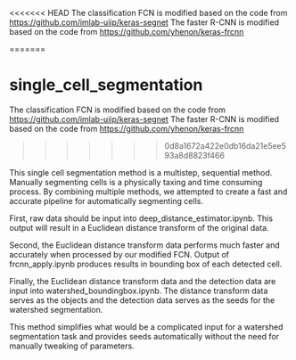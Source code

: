 <<<<<<< HEAD
The classification FCN is modified based on the code from  https://github.com/imlab-uiip/keras-segnet
The faster R-CNN is modified based on the code from  https://github.com/yhenon/keras-frcnn



=======
# single_cell_segmentation
The classification FCN is modified based on the code from  https://github.com/imlab-uiip/keras-segnet
The faster R-CNN is modified based on the code from  https://github.com/yhenon/keras-frcnn
>>>>>>> 0d8a1672a422e0db16da21e5ee593a8d8823f466


This single cell segmentation method is a multistep, sequential method.
Manually segmenting cells is a physically taxing and time consuming process.
By combining multiple methods, we attempted to create a fast and accurate pipeline for automatically segmenting cells.

First, raw data should be input into deep_distance_estimator.ipynb. This output will result in a Euclidean distance transform
of the original data.

Second, the Euclidean distance transform data performs much faster and accurately when processed by our modified FCN.
Output of frcnn_apply.ipynb produces results in bounding box of each detected cell.

Finally, the Euclidean distance transform data and the detection data are input into watershed_boundingbox.ipynb.
The distance transform data serves as the objects and the detection data serves as the seeds for the watershed
segmentation.

This method simplifies what would be a complicated input for a watershed segmentation task and provides seeds automatically
without the need for manually tweaking of parameters.

